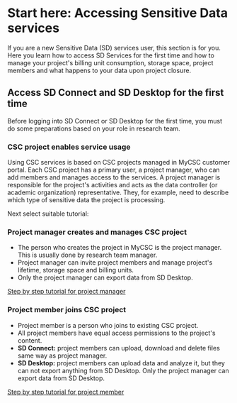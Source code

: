 # Start here: Accessing Sensitive Data services 
  
If you are a new Sensitive Data (SD) services user, this section is for you. Here you learn how to access SD Services for the first time and how to manage your project's billing unit consumption, storage space, project members and what happens to your data upon project closure.

## Access SD Connect and SD Desktop for the first time

Before logging into SD Connect or SD Desktop for the first time, you must do some preparations based on your role in research team. 

### CSC project enables service usage

Using CSC services is based on CSC projects managed in MyCSC customer portal. Each CSC project has a primary user, a project manager, who can add members and manages access to the services. A project manager is responsible for the project's activities and acts as the data controller (or academic organization) representative. They, for example, need to describe which type of sensitive data the project is processing.

Next select suitable tutorial:

### Project manager creates and manages CSC project
* The person who creates the project in MyCSC is the project manager. This is usually done by research team manager. 
* Project manager can invite project members and manage project's lifetime, storage space and billing units. 
* Only the project manager can export data from SD Desktop.

[Step by step tutorial for project manager](sd-use-case-new-user-project-manager.md)


### Project member joins CSC project
* Project member is a person who joins to existing CSC project.
* All project members have equal access permissions to the project's content.
* **SD Connect:** project members can upload, download and delete files same way as project manager.
* **SD Desktop:** project members can upload data and analyze it, but they can not export anything from SD Desktop. Only the project manager can export data from SD Desktop. 

[Step by step tutorial for project member](sd-use-case-new-user-project-member.md)


